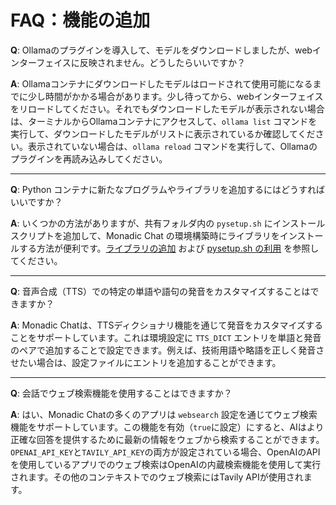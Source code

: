 # FAQ：機能の追加

**Q**: Ollamaのプラグインを導入して、モデルをダウンロードしましたが、webインターフェイスに反映されません。どうしたらいいですか？

**A**:  Ollamaコンテナにダウンロードしたモデルはロードされて使用可能になるまでに少し時間がかかる場合があります。少し待ってから、webインターフェイスをリロードしてください。それでもダウンロードしたモデルが表示されない場合は、ターミナルからOllamaコンテナにアクセスして、`ollama list` コマンドを実行して、ダウンロードしたモデルがリストに表示されているか確認してください。表示されていない場合は、`ollama reload` コマンドを実行して、Ollamaのプラグインを再読み込みしてください。

---

**Q**: Python コンテナに新たなプログラムやライブラリを追加するにはどうすればいいですか？

**A**: いくつかの方法がありますが、共有フォルダ内の `pysetup.sh` にインストールスクリプトを追加して、Monadic Chat の環境構築時にライブラリをインストールする方法が便利です。[ライブラリの追加](../docker-integration/python-container.md#ライブラリの追加) および [pysetup.sh の利用](../docker-integration/python-container.md#pysetupsh-の利用) を参照してください。

---

**Q**: 音声合成（TTS）での特定の単語や語句の発音をカスタマイズすることはできますか？

**A**: Monadic Chatは、TTSディクショナリ機能を通じて発音をカスタマイズすることをサポートしています。これは環境設定に `TTS_DICT` エントリを単語と発音のペアで追加することで設定できます。例えば、技術用語や略語を正しく発音させたい場合は、設定ファイルにエントリを追加することができます。

---

**Q**: 会話でウェブ検索機能を使用することはできますか？

**A**: はい、Monadic Chatの多くのアプリは `websearch` 設定を通じてウェブ検索機能をサポートしています。この機能を有効（`true`に設定）にすると、AIはより正確な回答を提供するために最新の情報をウェブから検索することができます。`OPENAI_API_KEY`と`TAVILY_API_KEY`の両方が設定されている場合、OpenAIのAPIを使用しているアプリでのウェブ検索はOpenAIの内蔵検索機能を使用して実行されます。その他のコンテキストでのウェブ検索にはTavily APIが使用されます。
